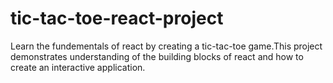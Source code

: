 # tic-tac-toe-react-project
Learn the fundementals of react by creating a tic-tac-toe game.This project demonstrates understanding of the building blocks of react and how to create an interactive application.
